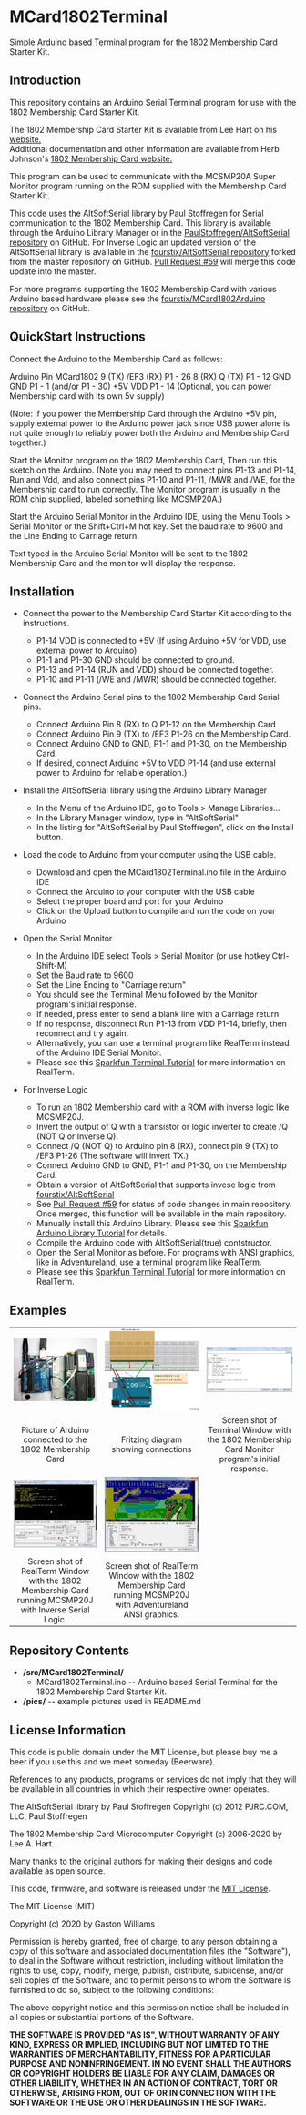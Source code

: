 MCard1802Terminal
================
Simple Arduino based Terminal program for the 1802 Membership Card Starter Kit.

Introduction
-------------
This repository contains an Arduino Serial Terminal program for use with the 1802 Membership Card Starter Kit.

The 1802 Membership Card Starter Kit is available from Lee Hart on his [website.](http://www.sunrise-ev.com/1802.htm)  
Additional documentation and other information are available from Herb Johnson's 
[1802 Membership Card website.](http://www.retrotechnology.com/memship/memship.html)

This program can be used to communicate with the MCSMP20A Super Monitor program running on the ROM supplied with
the Membership Card Starter Kit.


This code uses the AltSoftSerial library by Paul Stoffregen for Serial communication to the 1802 Membership Card. 
This library is available through the Arduino Library Manager or in the [PaulStoffregen/AltSoftSerial repository](https://github.com/PaulStoffregen/AltSoftSerial)
on GitHub. For Inverse Logic an updated version of the AltSoftSerial library is available in the [fourstix/AltSoftSerial repository](https://github.com/fourstix/AltSoftSerial)
forked from the master repository on GitHub.  [Pull Request #59](https://github.com/PaulStoffregen/AltSoftSerial/pull/59) will merge this code update into the master.

For more programs supporting the 1802 Membership Card with various Arduino based hardware please see the 
[fourstix/MCard1802Arduino repository](https://github.com/fourstix/MCard1802Arduino) on GitHub.


QuickStart Instructions
-----------------------
 Connect the Arduino to the Membership Card as follows:
 
 Arduino Pin     MCard1802
   9 (TX)        /EF3 (RX)   P1 - 26 
   8 (RX)          Q  (TX)   P1 - 12
   GND             GND       P1 -  1 (and/or P1 - 30)
   +5V		   VDD	     P1 - 14 (Optional, you can power Membership card with its own 5v supply)
   
 (Note: if you power the Membership Card through the Arduino +5V pin, 
 supply external power to the Arduino power jack since USB power alone
 is not quite enough to reliably power both the Arduino and Membership Card together.)

 Start the Monitor program on the 1802 Membership Card,
 Then run this sketch on the Arduino.  (Note you may need to 
 connect pins P1-13 and P1-14, Run and Vdd, and also connect 
 pins P1-10 and P1-11, /MWR and /WE, for the Membership card 
 to run correctly. The Monitor program is usually in the ROM 
 chip supplied, labeled something like MCSMP20A.)
  
 Start the Arduino Serial Monitor in the Arduino IDE, using 
 the Menu Tools > Serial Monitor or the Shift+Ctrl+M hot key.
 Set the baud rate to 9600 and the Line Ending to Carriage return.
 
 Text typed in the Arduino Serial Monitor will be sent to the
 1802 Membership Card and the monitor will display the response.
 
Installation
------------

* Connect the power to the Membership Card Starter Kit according to the instructions.  
   * P1-14 VDD is connected to +5V (If using Arduino +5V for VDD, use external power to Arduino)
   * P1-1 and P1-30 GND should be connected to ground.
   * P1-13 and P1-14 (RUN and VDD) should be connected together.
   * P1-10 and P1-11 (/WE and /MWR) should be connected together. 
   
* Connect the Arduino Serial pins to the 1802 Membership Card Serial pins.
   * Connect Arduino Pin 8 (RX) to Q P1-12 on the Membership Card
   * Connect Arduino Pin 9 (TX) to /EF3 P1-26 on the Membership Card.
   * Connect Arduino GND to GND, P1-1 and P1-30, on the Membership Card.
   * If desired, connect Arduino +5V to VDD P1-14 (and use external power to Arduino for reliable operation.)
   
* Install the AltSoftSerial library using the Arduino Library Manager
   * In the Menu of the Arduino IDE, go to Tools > Manage Libraries...
   * In the Library Manager window, type in "AltSoftSerial"
   * In the listing for "AltSoftSerial by Paul Stoffregen", click on the Install button.
   
* Load the code to Arduino from your computer using the USB cable.
   * Download and open the MCard1802Terminal.ino file in the Arduino IDE
   * Connect the Arduino to your computer with the USB cable
   * Select the proper board and port for your Arduino
   * Click on the Upload button to compile and run the code on your Arduino
   
* Open the Serial Monitor 
   * In the Arduino IDE select Tools > Serial Monitor (or use hotkey Ctrl-Shift-M)
   * Set the Baud rate to 9600
   * Set the Line Ending to "Carriage return"   
   * You should see the Terminal Menu followed by the Monitor program's initial response.
   * If needed, press enter to send a blank line with a Carriage return
   * If no response, disconnect Run P1-13 from VDD P1-14, briefly, then reconnect and try again.  
   * Alternatively, you can use a terminal program like RealTerm instead of the Arduino IDE Serial Monitor.
   * Please see this [Sparkfun Terminal Tutorial](https://learn.sparkfun.com/tutorials/terminal-basics/real-term-windows) for more information on RealTerm.
   
* For Inverse Logic   
   * To run an 1802 Membership card with a ROM with inverse logic like MCSMP20J.
   * Invert the output of Q with a transistor or logic inverter to create /Q (NOT Q or Inverse Q).
   * Connect /Q (NOT Q) to Arduino pin 8 (RX), connect pin 9 (TX) to /EF3 P1-26 (The software will invert TX.)
   * Connect Arduino GND to GND, P1-1 and P1-30, on the Membership Card.
   * Obtain a version of AltSoftSerial that supports invese logic from [fourstix/AltSoftSerial](https://github.com/fourstix/AltSoftSerial)
   * See [Pull Request #59](https://github.com/PaulStoffregen/AltSoftSerial/pull/59) for status of code changes in main repository. Once merged, this function will be available in the main repository.
   * Manually install this Arduino Library. Please see this [Sparkfun Arduino Library Tutorial](https://learn.sparkfun.com/tutorials/installing-an-arduino-library) for details.
   * Compile the Arduino code with AltSoftSerial(true) contstructor.
   * Open the Serial Monitor as before. For programs with ANSI graphics, like in Adventureland, use a terminal program like [RealTerm.](https://realterm.sourceforge.io/)
   * Please see this [Sparkfun Terminal Tutorial](https://learn.sparkfun.com/tutorials/terminal-basics/real-term-windows) for more information on RealTerm.
   
Examples
--------
<table class="table table-hover table-striped table-bordered">
  <tr align="center">
   <td><img src="https://github.com/fourstix/MCard1802Terminal/blob/master/pics/ArduinoConnection.jpg"></td>
   <td><img src="https://github.com/fourstix/MCard1802Terminal/blob/master/pics/ConnectionsFritzing.jpg"></td> 
   <td><img src="https://github.com/fourstix/MCard1802Terminal/blob/master/pics/TerminalWindow.jpg"></td> 
  </tr>
  <tr align="center">
    <td>Picture of Arduino connected to the 1802 Membership Card</td>
    <td>Fritzing diagram showing connections</td>
    <td>Screen shot of Terminal Window with the 1802 Membership Card Monitor program's initial response.</td>
  </tr>
  <tr align="center">
    <td><img src="https://github.com/fourstix/MCard1802Terminal/blob/master/pics/RealTerm1.jpg"></td>
    <td><img src="https://github.com/fourstix/MCard1802Terminal/blob/master/pics/RealTerm2.jpg"></td> 
  </tr>
  <tr align="center">
    <td>Screen shot of RealTerm Window with the 1802 Membership Card running MCSMP20J with Inverse Serial Logic.</td>
    <td>Screen shot of RealTerm Window with the 1802 Membership Card running MCSMP20J with Adventureland ANSI graphics.</td>        
  </tr>
 </table>
 
Repository Contents
-------------------
* **/src/MCard1802Terminal/**
  * MCard1802Terminal.ino -- Arduino based Serial Terminal for the 1802 Membership Card Starter Kit.
* **/pics/** -- example pictures used in README.md


License Information
-------------------

This code is public domain under the MIT License, but please buy me a beer
if you use this and we meet someday (Beerware).

References to any products, programs or services do not imply
that they will be available in all countries in which their respective owner operates.

The AltSoftSerial library by Paul Stoffregen
Copyright (c) 2012 PJRC.COM, LLC, Paul Stoffregen

The 1802 Membership Card Microcomputer 
Copyright (c) 2006-2020  by Lee A. Hart.
 
Many thanks to the original authors for making their designs and code available as open source.

This code, firmware, and software is released under the [MIT License](http://opensource.org/licenses/MIT).

The MIT License (MIT)

Copyright (c) 2020 by Gaston Williams

Permission is hereby granted, free of charge, to any person obtaining a copy
of this software and associated documentation files (the "Software"), to deal
in the Software without restriction, including without limitation the rights
to use, copy, modify, merge, publish, distribute, sublicense, and/or sell
copies of the Software, and to permit persons to whom the Software is
furnished to do so, subject to the following conditions:

The above copyright notice and this permission notice shall be included in all
copies or substantial portions of the Software.

**THE SOFTWARE IS PROVIDED "AS IS", WITHOUT WARRANTY OF ANY KIND, EXPRESS OR IMPLIED, INCLUDING BUT NOT LIMITED TO THE WARRANTIES OF MERCHANTABILITY,
FITNESS FOR A PARTICULAR PURPOSE AND NONINFRINGEMENT. IN NO EVENT SHALL THE
AUTHORS OR COPYRIGHT HOLDERS BE LIABLE FOR ANY CLAIM, DAMAGES OR OTHER
LIABILITY, WHETHER IN AN ACTION OF CONTRACT, TORT OR OTHERWISE, ARISING FROM, OUT OF OR IN CONNECTION WITH THE SOFTWARE OR THE USE OR OTHER DEALINGS IN THE
SOFTWARE.**